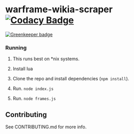 # warframe-wikia-scraper [![Codacy Badge](https://api.codacy.com/project/badge/Grade/49bcaa7e341543f3971a73105d9d5d81)](https://www.codacy.com/app/WFCD/warframe-wikia-scrapers?utm_source=github.com&amp;utm_medium=referral&amp;utm_content=WFCD/warframe-wikia-scrapers&amp;utm_campaign=Badge_Grade)

[![Greenkeeper badge](https://badges.greenkeeper.io/WFCD/warframe-wikia-scrapers.svg)](https://greenkeeper.io/)


### Running

1. This runs best on *nix systems.

2. Install lua

3. Clone the repo and install dependencies (`npm install`).

4. Run. `node index.js`

5. Run. `node frames.js`

## Contributing

See CONTRIBUTING.md for more info.
